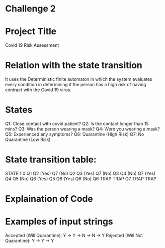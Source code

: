 
# Challenge 2

# Project Title
Covid 19 Risk Assessment

# Relation with the state transition
It uses the Deterministic finite automaton in which the system evaluates every condition in determining if the person has a high risk of having contract with the Covid 19 virus.

# States
Q1: Close contact with covid patient?
Q2: Is the contact longer than 15 mins?
Q3: Was the person wearing a mask?
Q4: Were you wearing a mask?
Q5: Experienced any symptoms?
Q6: Quarantine (High Risk)
Q7: No Quarantine (Low Risk)

# State transition table:
STATE  1     	   0
Q1	   Q2 (Yes)	 Q7 (No)
Q2	   Q3 (Yes)	 Q7 (No)
Q3	   Q4 (No)	 Q7 (Yes)
Q4	   Q5 (No)	 Q6 (Yes)
Q5	   Q6 (Yes)	 Q6 (No)
Q6	   TRAP	     TRAP
Q7	   TRAP      TRAP

# Explaination of Code 


# Examples of input strings
Accepted (Will Quarantine): Y -> Y -> N -> N -> Y
Rejected (Will Not Quarantine): Y -> Y -> Y
